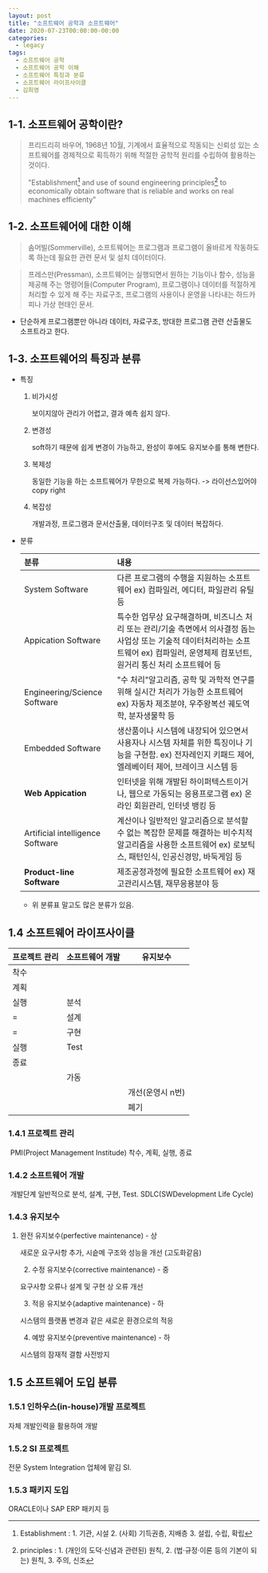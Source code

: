 ```yaml
---
layout: post
title: "소프트웨어 공학과 소프트웨어"
date: 2020-07-23T00:00:00-00:00
categories:
  - legacy
tags:
  - 소프트웨어 공학
  - 소프트웨어 공학 이해
  - 소프트웨어 특징과 분류
  - 소프트웨어 라이프사이클
  - 김희영
---
```


## 1-1. 소프트웨어 공학이란?

> 프리드리히 바우어, 1968년 10월, 기계에서 효율적으로 작동되는 신뢰성 있는 소프트웨어를 경제적으로 획득하기 위해 적절한 공학적 원리를 수립하여 활용하는 것이다.
>
> "Establishment[^establishment] and use of sound engineering principles[^principles] to economically obtain software that is reliable and works on real machines efficienty"
>
> [^establishment]: Establishment : 1. 기관, 시설 2. (사회) 기득권층, 지배층 3. 설립, 수립, 확립
> [^principles]: principles : 1. (개인의 도덕·신념과 관련된) 원칙, 2. (법·규정·이론 등의 기본이 되는) 원칙, 3. 주의, 신조

## 1-2. 소프트웨어에 대한 이해

> 솜머빌(Sommerville), 소프트웨어는 프로그램과 프로그램이 올바르게 작동하도록 하는데 필요한 관련 문서 및 설치 데이터이다.

> 프레스만(Pressman), 소프트웨어는 실행되면서 원하는 기능이나 함수, 성능을 제공해 주는 명령어들(Computer Program), 프로그램이나 데이터를 적절하게 처리할 수 있게 해 주는 자료구조, 프로그램의 사용이나 운영을 나타내는 하드카피나 가상 현태인 문서.

- 단순하게 프로그램뿐만 아니라 데이터, 자료구조, 방대한 프로그램 관련 산출물도 소프트라고 한다.

## 1-3. 소프트웨어의 특징과 분류

- 특징

  1. 비가시성

     보이지않아 관리가 어렵고, 결과 예측 쉽지 않다.

  2. 변경성

     soft하기 때문에 쉽게 변경이 가능하고, 완성이 후에도 유지보수를 통해 변한다.

  3. 복제성

     동일한 기능을 하는 소프트웨어가 무한으로 복제 가능하다. -> 라이선스있어야 copy right

  4. 복잡성

     개발과정, 프로그램과 문서산출물, 데이터구조 및 데이터 복잡하다.

- 분류

  | 분류                             | 내용                                                                                                                                                                                         |
  | :------------------------------- | :------------------------------------------------------------------------------------------------------------------------------------------------------------------------------------------- |
  | System Software                  | 다른 프로그램의 수행을 지원하는 소프트웨어 ex) 컴파일러, 에디터, 파일관리 유틸 등                                                                                                            |
  | Appication Software              | 특수한 업무상 요구해결하며, 비즈니스 처리 또는 관리/기술 측면에서 의사결정 돕는 사업상 또는 기술적 데이터처리하는 소프트웨어 ex) 컴파일러, 운영체제 컴포넌트, 원거리 통신 처리 소프트웨어 등 |
  | Engineering/Science Software     | "수 처리"알고리즘, 공학 및 과학적 연구를 위해 실시간 처리가 가능한 소프트웨어 ex) 자동차 제조분야, 우주왕복선 궤도역학, 분자생물학 등                                                        |
  | Embedded Software                | 생산품이나 시스템에 내장되어 있으면서 사용자나 시스템 자체를 위한 특징이나 기능을 구현함. ex) 전자레인지 키패드 제어, 엘레베이터 제어, 브레이크 시스템 등                                    |
  | **Web Appication**               | 인터넷을 위해 개발된 하이퍼텍스트이거나, 웹으로 가동되는 응용프로그램 ex) 온라인 회원관리, 인터넷 뱅킹 등                                                                                    |
  | Artificial intelligence Software | 계산이나 일반적인 알고리즘으로 분석할 수 없는 복잡한 문제를 해결하는 비수치적 알고리즘을 사용한 소프트웨어 ex) 로보틱스, 패턴인식, 인공신경망, 바둑게임 등                                   |
  | **Product-line Software**        | 제조공정과정에 필요한 소프트웨어 ex) 재고관리시스템, 재무응용분야 등                                                                                                                         |

  - 위 분류표 말고도 많은 분류가 있음.

## 1.4 소프트웨어 라이프사이클

| 프로젝트 관리 | 소프트웨어 개발 | 유지보수         |
| ------------- | --------------- | ---------------- |
| 착수          |                 |                  |
| 계획          |                 |                  |
| 실행          | 분석            |                  |
| =             | 설계            |                  |
| =             | 구현            |                  |
| 실행          | Test            |                  |
| 종료          |                 |                  |
|               | 가동            |                  |
|               |                 | 개선(운영시 n번) |
|               |                 | 폐기             |

### 1.4.1 프로젝트 관리

​ PMI(Project Management Institude) 착수, 계획, 실행, 종료

### 1.4.2 소프트웨어 개발

​ 개발단계 일반적으로 분석, 설계, 구현, Test. SDLC(SWDevelopment Life Cycle)

### 1.4.3 유지보수

1.  완전 유지보수(perfective maintenance) - 상

    새로운 요구사항 추가, 시슽메 구조와 성능을 개선 (고도화같음)

    2.  수정 유지보수(corrective maintenance) - 중

    요구사항 오류나 설계 및 구현 상 오류 개선

    3.  적응 유지보수(adaptive maintenance) - 하

    시스템의 플랫폼 변경과 같은 새로운 환경으로의 적응

    4.  예방 유지보수(preventive maintenance) - 하

    시스템의 잠재적 결함 사전방지

## 1.5 소프트웨어 도입 분류

### 1.5.1 인하우스(in-house)개발 프로젝트

자체 개발인력을 활용하여 개발

### 1.5.2 SI 프로젝트

전문 System Integration 업체에 맡김 SI.

### 1.5.3 패키지 도입

ORACLE이나 SAP ERP 패키지 등
